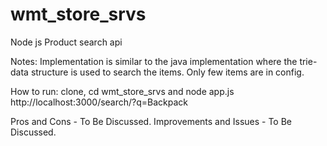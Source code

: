 # wmt_store_srvs
Node js Product search api

Notes: Implementation is similar to the java implementation where the trie-data structure is used to search the items.
Only few items are in config.

How to run: clone, cd wmt_store_srvs and node app.js
http://localhost:3000/search/?q=Backpack

Pros and Cons - To Be Discussed.
Improvements and Issues - To Be Discussed.
